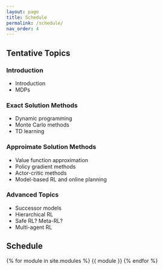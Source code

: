 ```yaml
---
layout: page
title: Schedule
permalink: /schedule/
nav_order: 4
---
```


## Tentative Topics

### Introduction
- Introduction
- MDPs

### Exact Solution Methods
- Dynamic programming
- Monte Carlo methods
- TD learning

### Approimate Solution Methods
- Value function approximation
- Policy gradient methods
- Actor-critic methods
- Model-based RL and online planning

### Advanced Topics
- Successor models
- Hierarchical RL
- Safe RL? Meta-RL?
- Multi-agent RL

## Schedule

{% for module in site.modules %} {{ module }} {% endfor %}